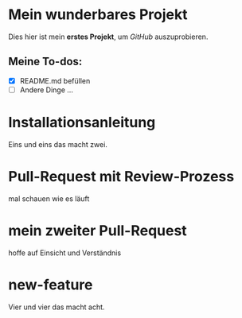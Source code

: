 # Mein wunderbares Projekt
Dies hier ist mein **erstes Projekt**, um *GitHub* auszuprobieren.

## Meine To-dos:
- [x] README.md befüllen
- [ ] Andere Dinge ...

# Installationsanleitung
Eins und eins das macht zwei.

# Pull-Request mit Review-Prozess
mal schauen wie es läuft

# mein zweiter Pull-Request
hoffe auf Einsicht und Verständnis

# new-feature
Vier und vier das macht acht.
